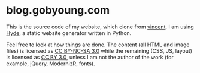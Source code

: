 blog.gobyoung.com
==============================

This is the source code of my website, which clone from [vincent][vn].
I am using [Hyde][hyde], a static website generator written in Python.

Feel free to look at how things are done. The content (all HTML and image
files) is licensed as [CC BY-NC-SA 3.0][cc1] while the remaining (CSS,
JS, layout) is licensed as [CC BY 3.0][cc2], unless I am not the
author of the work (for example, jQuery, ModernizR, fonts).

[hyde]: http://ringce.com/hyde
[cc1]: http://creativecommons.org/licenses/by-nc-sa/3.0/
[cc2]: http://creativecommons.org/licenses/by/3.0/
[vn]: http://vincent.bernat.im
